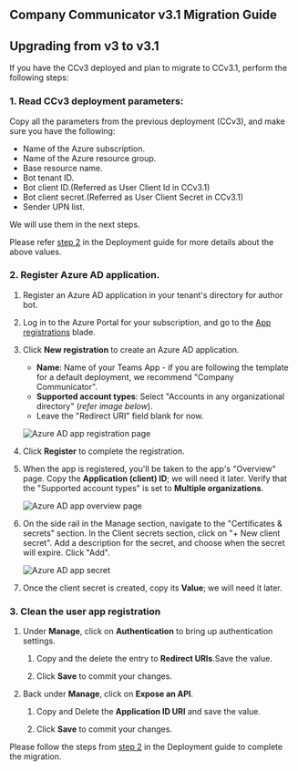 ## Company Communicator v3.1 Migration Guide

## Upgrading from v3 to v3.1
If you have the CCv3 deployed and plan to migrate to CCv3.1, perform the following steps:

### 1. Read CCv3 deployment parameters:
Copy all the parameters from the previous deployment (CCv3), and make sure you have the following:
  * Name of the Azure subscription.
  * Name of the Azure resource group.
  * Base resource name.
  * Bot tenant ID.
  * Bot client ID.(Referred as User Client Id in CCv3.1)
  * Bot client secret.(Referred as User Client Secret in CCv3.1)
  * Sender UPN list.

We will use them in the next steps.

Please refer [step 2](https://github.com/OfficeDev/microsoft-teams-company-communicator-app/wiki/Deployment-guide) in the Deployment guide for more details about the above values.

### 2. Register Azure AD application.
1. Register an Azure AD application in your tenant's directory for author bot.

2. Log in to the Azure Portal for your subscription, and go to the [App registrations](https://portal.azure.com/#blade/Microsoft_AAD_IAM/ActiveDirectoryMenuBlade/RegisteredApps) blade.

3. Click **New registration** to create an Azure AD application.
    - **Name**: Name of your Teams App - if you are following the template for a default deployment, we recommend "Company Communicator".
    - **Supported account types**: Select "Accounts in any organizational directory" (*refer image below*).
    - Leave the "Redirect URI" field blank for now.

    ![Azure AD app registration page](images/multitenant_app_creation.png)

4. Click **Register** to complete the registration.

5. When the app is registered, you'll be taken to the app's "Overview" page. Copy the **Application (client) ID**; we will need it later. Verify that the "Supported account types" is set to **Multiple organizations**.

    ![Azure AD app overview page](images/multitenant_app_overview_1.png)

6. On the side rail in the Manage section, navigate to the "Certificates & secrets" section. In the Client secrets section, click on "+ New client secret". Add a description for the secret, and choose when the secret will expire. Click "Add".

    ![Azure AD app secret](images/multitenant_app_secret.png)

7. Once the client secret is created, copy its **Value**; we will need it later.

### 3. Clean the user app registration

1. Under **Manage**, click on **Authentication** to bring up authentication settings.

    1. Copy and the delete the entry to **Redirect URIs**.Save the value.

    1. Click **Save** to commit your changes.

1. Back under **Manage**, click on **Expose an API**.

    1. Copy and Delete the **Application ID URI** and save the value.

    1. Click **Save** to commit your changes.

Please follow the steps from [step 2](https://github.com/OfficeDev/microsoft-teams-company-communicator-app/wiki/Deployment-guide) in the Deployment guide to complete the migration.
